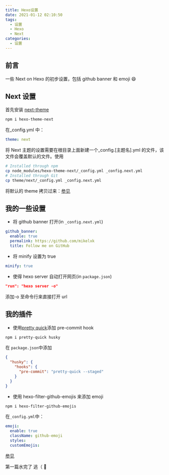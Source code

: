 ```yaml
---
title: Hexo设置
date: 2021-01-12 02:10:50
tags:
  - 设置
  - Hexo
  - Next
categories:
  - 设置
---
```


## 前言

一些 Next on Hexo 的初步设置，包括 github banner 和 emoji :smile:

## Next 设置

首先安装 [next-theme](https://theme-next.org/)

```bash
npm i hexo-theme-next
```

在\_config.yml 中：

```yaml
theme: next
```

将 Next 主题的设置需要在根目录上面新建一个\_config.[主题名].yml 的文件，该文件会覆盖默认的文件。使用

```bash
# Installed through npm
cp node_modules/hexo-theme-next/_config.yml _config.next.yml
# Installed through Git
cp theme/next/_config.yml _config.next.yml
```

将默认的 theme 拷贝过来：[参见](https://theme-next.js.org/docs/getting-started/configuration)

## 我的一些设置

- 将 github banner 打开(in `_config.next.yml`)

```yaml
github_banner:
  enable: true
  permalink: https://github.com/mikelxk
  title: Follow me on GitHub
```

- 将 minify 设置为 true

```yaml
minify: true
```

- 使得 hexo server 自动打开网页(in `package.json`)

```json
"run": "hexo server -o"
```

添加-o 至命令行来直接打开 url

## 我的插件

- 使用[pretty quick](https://prettier.io/docs/en/precommit.html)添加 pre-commit hook

```bash
npm i pretty-quick husky
```

在 `package.json`中添加

```json
{
  "husky": {
    "hooks": {
      "pre-commit": "pretty-quick --staged"
    }
  }
}
```

- 使用 hexo-filter-github-emojis 来添加 emoji

```bash
npm i hexo-filter-github-emojis
```

在`_config.yml`中：

```yaml
emoji:
  enable: true
  className: github-emoji
  styles:
  customEmojis:
```

[参见](https://www.npmjs.com/package/hexo-filter-github-emojis)

第一篇水完了 逃（ :running:
